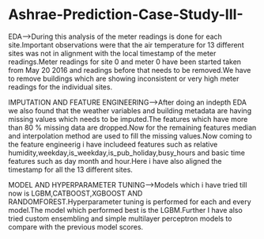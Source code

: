 # Ashrae-Prediction-Case-Study-III-
EDA-->During this analysis of the meter readings is done for each site.Important observations were that the air temperature for 13 different sites was not in alignment with the local timestamp of the meter readings.Meter readings for site 0 and meter 0 have been started taken from May 20 2016 and readings before that needs to be removed.We have to remove buildings which are showing inconsistent or very high meter readings for the individual sites.

IMPUTATION AND FEATURE ENGINEERING-->After doing an indepth EDA we also found that the weather variables and building metadata are having missing values which needs to be imputed.The features which have more than 80 % missing data are dropped.Now for the remaining features median and interpolation method are used to fill the missing values.Now coming to the feature engineerig i have includeed features such as relative humidity,weekday,is_weekday,is_pub_holiday,busy_hours and basic time features such as day month and hour.Here i have also aligned the timestamp for all the 13 different sites.

MODEL AND HYPERPARAMETER TUNING-->Models which i have tried till now is LGBM,CATBOOST,XGBOOST AND RANDOMFOREST.Hyperparameter tuning is performed for each and every model.The model which performed best is the LGBM.Further I have also tried custom ensembling and simple multilayer perceptron models to compare with the previous model scores.
